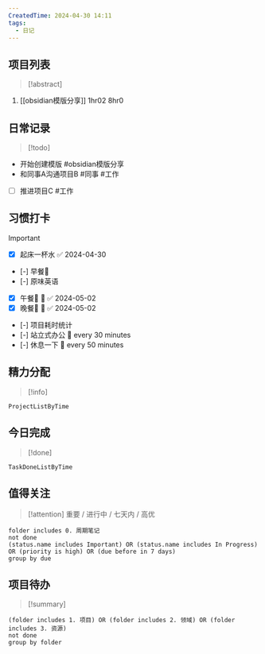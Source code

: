 ```yaml
---
CreatedTime: 2024-04-30 14:11
tags:
  - 日记
---
```


## 项目列表
>[!abstract] 
1. [[obsidian模版分享]] 1hr02
8hr0

## 日常记录
>[!todo]
- 开始创建模版 #obsidian模版分享 
- 和同事A沟通项目B #同事 #工作 
- [ ] 推进项目C #工作 

## 习惯打卡
>[!important]
- [x] 起床一杯水 ✅ 2024-04-30
- [-] 早餐🥣
- [-] 原味英语
- [x] 午餐🥣 📅 ✅ 2024-05-02
- [x] 晚餐🥣 📅 ✅ 2024-05-02
- [-] 项目耗时统计
- [-] 站立式办公 🔁 every 30 minutes 
- [-] 休息一下 🔁 every 50 minutes

## 精力分配
>[!info]
```LifeOS
ProjectListByTime
```

## 今日完成
>[!done]
```LifeOS
TaskDoneListByTime
```

## 值得关注
>[!attention] 重要 / 进行中 / 七天内 / 高优
```tasks
folder includes 0. 周期笔记
not done
(status.name includes Important) OR (status.name includes In Progress) OR (priority is high) OR (due before in 7 days)
group by due
```


## 项目待办
>[!summary]
```tasks
(folder includes 1. 项目) OR (folder includes 2. 领域) OR (folder includes 3. 资源)
not done
group by folder
```